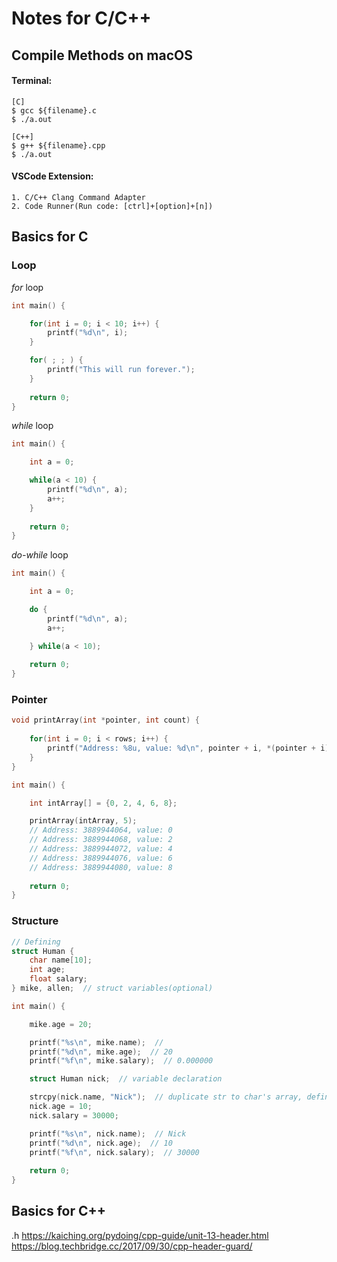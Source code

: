 # Notes for C/C++

## Compile Methods on macOS

#### Terminal:
``` Console
[C]
$ gcc ${filename}.c
$ ./a.out

[C++]
$ g++ ${filename}.cpp
$ ./a.out
```
#### VSCode Extension:
```
1. C/C++ Clang Command Adapter
2. Code Runner(Run code: [ctrl]+[option]+[n])
```

## Basics for C

### Loop
*for* loop
``` C
int main() {

    for(int i = 0; i < 10; i++) {
        printf("%d\n", i);
    }

    for( ; ; ) {
        printf("This will run forever.");
    }
    
    return 0;
}
```
*while* loop
``` C
int main() {

    int a = 0;

    while(a < 10) {
        printf("%d\n", a);
        a++;
    }
    
    return 0;
}
```
*do-while* loop
``` C
int main() {

    int a = 0;

    do {
        printf("%d\n", a);
        a++;

    } while(a < 10);
    
    return 0;
}
```

### Pointer
``` C
void printArray(int *pointer, int count) {
    
    for(int i = 0; i < rows; i++) {
        printf("Address: %8u, value: %d\n", pointer + i, *(pointer + i));
    }
}

int main() {

    int intArray[] = {0, 2, 4, 6, 8};

    printArray(intArray, 5);
    // Address: 3889944064, value: 0
    // Address: 3889944068, value: 2
    // Address: 3889944072, value: 4
    // Address: 3889944076, value: 6
    // Address: 3889944080, value: 8
    
    return 0;
}
```

### Structure
``` C
// Defining
struct Human {
    char name[10];
    int age;
    float salary;
} mike, allen;  // struct variables(optional)

int main() {

    mike.age = 20;

    printf("%s\n", mike.name);  //
    printf("%d\n", mike.age);  // 20
    printf("%f\n", mike.salary);  // 0.000000

    struct Human nick;  // variable declaration

    strcpy(nick.name, "Nick");  // duplicate str to char's array, defined in <string.h>
    nick.age = 10;
    nick.salary = 30000;

    printf("%s\n", nick.name);  // Nick
    printf("%d\n", nick.age);  // 10
    printf("%f\n", nick.salary);  // 30000
    
    return 0;
}
```

## Basics for C++

.h
https://kaiching.org/pydoing/cpp-guide/unit-13-header.html
https://blog.techbridge.cc/2017/09/30/cpp-header-guard/